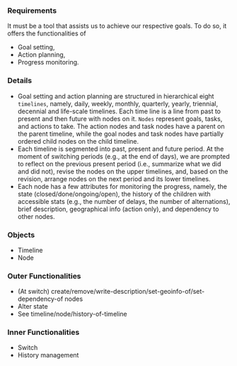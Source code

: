 ### Requirements
It must be a tool that assists us to achieve our respective goals.
To do so, it offers the functionalities of
* Goal setting,
* Action planning,
* Progress monitoring.

### Details
* Goal setting and action planning are structured in hierarchical eight `timelines`,
namely, daily, weekly, monthly, quarterly, yearly, triennial, decennial and life-scale timelines.
Each time line is a line from past to present and then future with nodes on it.
`Nodes` represent goals, tasks, and actions to take.
The action nodes and task nodes have a parent on the parent timeline,
while the goal nodes and task nodes have partially ordered child nodes on the child timeline.
* Each timeline is segmented into past, present and future period.
At the moment of switching periods (e.g., at the end of days), we are prompted to reflect on the previous present period (i.e., summarize what we did and did not), revise the nodes on the upper timelines, and, based on the revision, arrange nodes on the next period and its lower timelines.
* Each node has a few attributes for monitoring the progress, namely, the state (closed/done/ongoing/open), the history of the children with accessible stats (e.g., the number of delays, the number of alternations), brief description, geographical info (action only), and dependency to other nodes.


### Objects
* Timeline
* Node


### Outer Functionalities
* (At switch) create/remove/write-description/set-geoinfo-of/set-dependency-of nodes
* Alter state
* See timeline/node/history-of-timeline


### Inner Functionalities
* Switch
* History management
